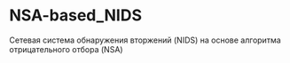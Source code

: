 # NSA-based_NIDS
Сетевая система обнаружения вторжений (NIDS) на основе алгоритма отрицательного отбора (NSA)
